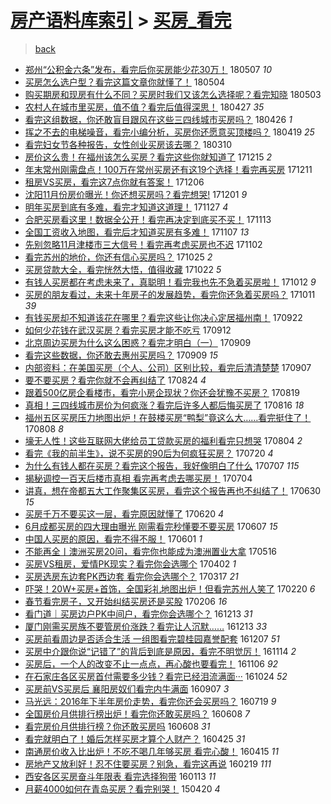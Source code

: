 [房产语料库索引](../../README.md)  > [买房_看完](买房_看完.md)
====
> [back](../README.md)

- [郑州“公积金六条”发布，看完后你买房能少花30万！](http://jkwz.applinzi.com/ittc/7100451447823139847.html#%E9%83%91%E5%B7%9E%E2%80%9C%E5%85%AC%E7%A7%AF%E9%87%91%E5%85%AD%E6%9D%A1%E2%80%9D%E5%8F%91%E5%B8%83%EF%BC%8C%E7%9C%8B%E5%AE%8C%E5%90%8E%E4%BD%A0%E4%B9%B0%E6%88%BF%E8%83%BD%E5%B0%91%E8%8A%B130%E4%B8%87%EF%BC%81) 180507 *10* 
- [买房怎么选户型？看完这篇文章你就懂了！](http://jkwz.applinzi.com/ittc/7099208510338499601.html#%E4%B9%B0%E6%88%BF%E6%80%8E%E4%B9%88%E9%80%89%E6%88%B7%E5%9E%8B%EF%BC%9F%E7%9C%8B%E5%AE%8C%E8%BF%99%E7%AF%87%E6%96%87%E7%AB%A0%E4%BD%A0%E5%B0%B1%E6%87%82%E4%BA%86%EF%BC%81) 180504  
- [购买期房和现房有什么不同？买房时我们又该怎么选择呢？看完知晓](http://jkwz.applinzi.com/ittc/7098999364339106833.html#%E8%B4%AD%E4%B9%B0%E6%9C%9F%E6%88%BF%E5%92%8C%E7%8E%B0%E6%88%BF%E6%9C%89%E4%BB%80%E4%B9%88%E4%B8%8D%E5%90%8C%EF%BC%9F%E4%B9%B0%E6%88%BF%E6%97%B6%E6%88%91%E4%BB%AC%E5%8F%88%E8%AF%A5%E6%80%8E%E4%B9%88%E9%80%89%E6%8B%A9%E5%91%A2%EF%BC%9F%E7%9C%8B%E5%AE%8C%E7%9F%A5%E6%99%93) 180503  
- [农村人在城市里买房，值不值？看完后值得深思！](http://jkwz.applinzi.com/ittc/7096776680356185094.html#%E5%86%9C%E6%9D%91%E4%BA%BA%E5%9C%A8%E5%9F%8E%E5%B8%82%E9%87%8C%E4%B9%B0%E6%88%BF%EF%BC%8C%E5%80%BC%E4%B8%8D%E5%80%BC%EF%BC%9F%E7%9C%8B%E5%AE%8C%E5%90%8E%E5%80%BC%E5%BE%97%E6%B7%B1%E6%80%9D%EF%BC%81) 180427 *35* 
- [看完这组数据，你还敢盲目跟风在这些三四线城市买房吗？](http://jkwz.applinzi.com/ittc/7096252450879308807.html#%E7%9C%8B%E5%AE%8C%E8%BF%99%E7%BB%84%E6%95%B0%E6%8D%AE%EF%BC%8C%E4%BD%A0%E8%BF%98%E6%95%A2%E7%9B%B2%E7%9B%AE%E8%B7%9F%E9%A3%8E%E5%9C%A8%E8%BF%99%E4%BA%9B%E4%B8%89%E5%9B%9B%E7%BA%BF%E5%9F%8E%E5%B8%82%E4%B9%B0%E6%88%BF%E5%90%97%EF%BC%9F) 180426 *1* 
- [挥之不去的电梯噪音，看完小编分析，买房你还愿意买顶楼吗？](http://jkwz.applinzi.com/ittc/7093805490192778250.html#%E6%8C%A5%E4%B9%8B%E4%B8%8D%E5%8E%BB%E7%9A%84%E7%94%B5%E6%A2%AF%E5%99%AA%E9%9F%B3%EF%BC%8C%E7%9C%8B%E5%AE%8C%E5%B0%8F%E7%BC%96%E5%88%86%E6%9E%90%EF%BC%8C%E4%B9%B0%E6%88%BF%E4%BD%A0%E8%BF%98%E6%84%BF%E6%84%8F%E4%B9%B0%E9%A1%B6%E6%A5%BC%E5%90%97%EF%BC%9F) 180419 *25* 
- [看完妇女节各种报告，女性创业买房该去哪？](http://jkwz.applinzi.com/ittc/7078924413754147856.html#%E7%9C%8B%E5%AE%8C%E5%A6%87%E5%A5%B3%E8%8A%82%E5%90%84%E7%A7%8D%E6%8A%A5%E5%91%8A%EF%BC%8C%E5%A5%B3%E6%80%A7%E5%88%9B%E4%B8%9A%E4%B9%B0%E6%88%BF%E8%AF%A5%E5%8E%BB%E5%93%AA%EF%BC%9F) 180310  
- [房价这么贵！在福州该怎么买房？看完这些你就知道了](http://jkwz.applinzi.com/ittc/7047328835912074256.html#%E6%88%BF%E4%BB%B7%E8%BF%99%E4%B9%88%E8%B4%B5%EF%BC%81%E5%9C%A8%E7%A6%8F%E5%B7%9E%E8%AF%A5%E6%80%8E%E4%B9%88%E4%B9%B0%E6%88%BF%EF%BC%9F%E7%9C%8B%E5%AE%8C%E8%BF%99%E4%BA%9B%E4%BD%A0%E5%B0%B1%E7%9F%A5%E9%81%93%E4%BA%86) 171215 *2* 
- [年末常州刚需盘点！100万在常州买房还有这19个选择！看完再买房](http://jkwz.applinzi.com/ittc/7045818943619466256.html#%E5%B9%B4%E6%9C%AB%E5%B8%B8%E5%B7%9E%E5%88%9A%E9%9C%80%E7%9B%98%E7%82%B9%EF%BC%81100%E4%B8%87%E5%9C%A8%E5%B8%B8%E5%B7%9E%E4%B9%B0%E6%88%BF%E8%BF%98%E6%9C%89%E8%BF%9919%E4%B8%AA%E9%80%89%E6%8B%A9%EF%BC%81%E7%9C%8B%E5%AE%8C%E5%86%8D%E4%B9%B0%E6%88%BF) 171211  
- [租房VS买房，看完这7点你就有答案！](http://jkwz.applinzi.com/ittc/7043926433922024465.html#%E7%A7%9F%E6%88%BFVS%E4%B9%B0%E6%88%BF%EF%BC%8C%E7%9C%8B%E5%AE%8C%E8%BF%997%E7%82%B9%E4%BD%A0%E5%B0%B1%E6%9C%89%E7%AD%94%E6%A1%88%EF%BC%81) 171206  
- [沈阳11月份房价曝光！你还想买房吗？看完想哭!](http://jkwz.applinzi.com/ittc/7042114529842955281.html#%E6%B2%88%E9%98%B311%E6%9C%88%E4%BB%BD%E6%88%BF%E4%BB%B7%E6%9B%9D%E5%85%89%EF%BC%81%E4%BD%A0%E8%BF%98%E6%83%B3%E4%B9%B0%E6%88%BF%E5%90%97%EF%BC%9F%E7%9C%8B%E5%AE%8C%E6%83%B3%E5%93%AD%21) 171201 *9* 
- [明年买房到底有多难，看完才知道这道理！](http://jkwz.applinzi.com/ittc/7040674595919627281.html#%E6%98%8E%E5%B9%B4%E4%B9%B0%E6%88%BF%E5%88%B0%E5%BA%95%E6%9C%89%E5%A4%9A%E9%9A%BE%EF%BC%8C%E7%9C%8B%E5%AE%8C%E6%89%8D%E7%9F%A5%E9%81%93%E8%BF%99%E9%81%93%E7%90%86%EF%BC%81) 171127 *4* 
- [合肥买房看这里！数据全公开！看完再决定到底买不买！](http://jkwz.applinzi.com/ittc/7035451285912945680.html#%E5%90%88%E8%82%A5%E4%B9%B0%E6%88%BF%E7%9C%8B%E8%BF%99%E9%87%8C%EF%BC%81%E6%95%B0%E6%8D%AE%E5%85%A8%E5%85%AC%E5%BC%80%EF%BC%81%E7%9C%8B%E5%AE%8C%E5%86%8D%E5%86%B3%E5%AE%9A%E5%88%B0%E5%BA%95%E4%B9%B0%E4%B8%8D%E4%B9%B0%EF%BC%81) 171113  
- [全国工资收入地图，看完后才知道买房有多难！](http://jkwz.applinzi.com/ittc/7033274524336915473.html#%E5%85%A8%E5%9B%BD%E5%B7%A5%E8%B5%84%E6%94%B6%E5%85%A5%E5%9C%B0%E5%9B%BE%EF%BC%8C%E7%9C%8B%E5%AE%8C%E5%90%8E%E6%89%8D%E7%9F%A5%E9%81%93%E4%B9%B0%E6%88%BF%E6%9C%89%E5%A4%9A%E9%9A%BE%EF%BC%81) 171107 *13* 
- [先别忽略11月津楼市三大信号！看完再考虑买房也不迟](http://jkwz.applinzi.com/ittc/7031407297832682513.html#%E5%85%88%E5%88%AB%E5%BF%BD%E7%95%A511%E6%9C%88%E6%B4%A5%E6%A5%BC%E5%B8%82%E4%B8%89%E5%A4%A7%E4%BF%A1%E5%8F%B7%EF%BC%81%E7%9C%8B%E5%AE%8C%E5%86%8D%E8%80%83%E8%99%91%E4%B9%B0%E6%88%BF%E4%B9%9F%E4%B8%8D%E8%BF%9F) 171102  
- [看完苏州的地价，你还有信心买房吗？](http://jkwz.applinzi.com/ittc/7028345623806477329.html#%E7%9C%8B%E5%AE%8C%E8%8B%8F%E5%B7%9E%E7%9A%84%E5%9C%B0%E4%BB%B7%EF%BC%8C%E4%BD%A0%E8%BF%98%E6%9C%89%E4%BF%A1%E5%BF%83%E4%B9%B0%E6%88%BF%E5%90%97%EF%BC%9F) 171025 *2* 
- [买房贷款大全，看完恍然大悟，值得收藏](http://jkwz.applinzi.com/ittc/7027413972012237841.html#%E4%B9%B0%E6%88%BF%E8%B4%B7%E6%AC%BE%E5%A4%A7%E5%85%A8%EF%BC%8C%E7%9C%8B%E5%AE%8C%E6%81%8D%E7%84%B6%E5%A4%A7%E6%82%9F%EF%BC%8C%E5%80%BC%E5%BE%97%E6%94%B6%E8%97%8F) 171022 *5* 
- [有钱人买房都在考虑未来了，真聪明！看完我也先不急着买房啦！](http://jkwz.applinzi.com/ittc/7023572017327113232.html#%E6%9C%89%E9%92%B1%E4%BA%BA%E4%B9%B0%E6%88%BF%E9%83%BD%E5%9C%A8%E8%80%83%E8%99%91%E6%9C%AA%E6%9D%A5%E4%BA%86%EF%BC%8C%E7%9C%9F%E8%81%AA%E6%98%8E%EF%BC%81%E7%9C%8B%E5%AE%8C%E6%88%91%E4%B9%9F%E5%85%88%E4%B8%8D%E6%80%A5%E7%9D%80%E4%B9%B0%E6%88%BF%E5%95%A6%EF%BC%81) 171012 *9* 
- [买房的朋友看过，未来十年房子的发展趋势，看完你还急着买房吗？](http://jkwz.applinzi.com/ittc/7023288386373288977.html#%E4%B9%B0%E6%88%BF%E7%9A%84%E6%9C%8B%E5%8F%8B%E7%9C%8B%E8%BF%87%EF%BC%8C%E6%9C%AA%E6%9D%A5%E5%8D%81%E5%B9%B4%E6%88%BF%E5%AD%90%E7%9A%84%E5%8F%91%E5%B1%95%E8%B6%8B%E5%8A%BF%EF%BC%8C%E7%9C%8B%E5%AE%8C%E4%BD%A0%E8%BF%98%E6%80%A5%E7%9D%80%E4%B9%B0%E6%88%BF%E5%90%97%EF%BC%9F) 171011 *39* 
- [有钱买房却不知道该花在哪里？看完这些让你决心定居福州南！](http://jkwz.applinzi.com/ittc/7016186156197348369.html#%E6%9C%89%E9%92%B1%E4%B9%B0%E6%88%BF%E5%8D%B4%E4%B8%8D%E7%9F%A5%E9%81%93%E8%AF%A5%E8%8A%B1%E5%9C%A8%E5%93%AA%E9%87%8C%EF%BC%9F%E7%9C%8B%E5%AE%8C%E8%BF%99%E4%BA%9B%E8%AE%A9%E4%BD%A0%E5%86%B3%E5%BF%83%E5%AE%9A%E5%B1%85%E7%A6%8F%E5%B7%9E%E5%8D%97%EF%BC%81) 170922  
- [如何少花钱在武汉买房？看完买房才能不吃亏](http://jkwz.applinzi.com/ittc/7012496261482283792.html#%E5%A6%82%E4%BD%95%E5%B0%91%E8%8A%B1%E9%92%B1%E5%9C%A8%E6%AD%A6%E6%B1%89%E4%B9%B0%E6%88%BF%EF%BC%9F%E7%9C%8B%E5%AE%8C%E4%B9%B0%E6%88%BF%E6%89%8D%E8%83%BD%E4%B8%8D%E5%90%83%E4%BA%8F) 170912  
- [北京周边买房为什么这么困惑？看完才明白（一）](http://jkwz.applinzi.com/ittc/7011327352024597521.html#%E5%8C%97%E4%BA%AC%E5%91%A8%E8%BE%B9%E4%B9%B0%E6%88%BF%E4%B8%BA%E4%BB%80%E4%B9%88%E8%BF%99%E4%B9%88%E5%9B%B0%E6%83%91%EF%BC%9F%E7%9C%8B%E5%AE%8C%E6%89%8D%E6%98%8E%E7%99%BD%EF%BC%88%E4%B8%80%EF%BC%89) 170909  
- [看完这些数据，你还敢去惠州买房吗？](http://jkwz.applinzi.com/ittc/7011122633238905873.html#%E7%9C%8B%E5%AE%8C%E8%BF%99%E4%BA%9B%E6%95%B0%E6%8D%AE%EF%BC%8C%E4%BD%A0%E8%BF%98%E6%95%A2%E5%8E%BB%E6%83%A0%E5%B7%9E%E4%B9%B0%E6%88%BF%E5%90%97%EF%BC%9F) 170909 *15* 
- [内部资料：在美国买房（个人、公司）区别比较，看完后清清楚楚](http://jkwz.applinzi.com/ittc/7010628972805882640.html#%E5%86%85%E9%83%A8%E8%B5%84%E6%96%99%EF%BC%9A%E5%9C%A8%E7%BE%8E%E5%9B%BD%E4%B9%B0%E6%88%BF%EF%BC%88%E4%B8%AA%E4%BA%BA%E3%80%81%E5%85%AC%E5%8F%B8%EF%BC%89%E5%8C%BA%E5%88%AB%E6%AF%94%E8%BE%83%EF%BC%8C%E7%9C%8B%E5%AE%8C%E5%90%8E%E6%B8%85%E6%B8%85%E6%A5%9A%E6%A5%9A) 170907  
- [要不要买房？看完你就不会再纠结了](http://jkwz.applinzi.com/ittc/7005341344934134801.html#%E8%A6%81%E4%B8%8D%E8%A6%81%E4%B9%B0%E6%88%BF%EF%BC%9F%E7%9C%8B%E5%AE%8C%E4%BD%A0%E5%B0%B1%E4%B8%8D%E4%BC%9A%E5%86%8D%E7%BA%A0%E7%BB%93%E4%BA%86) 170824 *4* 
- [跟着500亿房企看楼市，看完小房企现状？你还会犹豫不买房？](http://jkwz.applinzi.com/ittc/7003655919786001424.html#%E8%B7%9F%E7%9D%80500%E4%BA%BF%E6%88%BF%E4%BC%81%E7%9C%8B%E6%A5%BC%E5%B8%82%EF%BC%8C%E7%9C%8B%E5%AE%8C%E5%B0%8F%E6%88%BF%E4%BC%81%E7%8E%B0%E7%8A%B6%EF%BC%9F%E4%BD%A0%E8%BF%98%E4%BC%9A%E7%8A%B9%E8%B1%AB%E4%B8%8D%E4%B9%B0%E6%88%BF%EF%BC%9F) 170819  
- [真相！三四线城市房价为何疯涨？看完后许多人都后悔买房了](http://jkwz.applinzi.com/ittc/7002350694110331921.html#%E7%9C%9F%E7%9B%B8%EF%BC%81%E4%B8%89%E5%9B%9B%E7%BA%BF%E5%9F%8E%E5%B8%82%E6%88%BF%E4%BB%B7%E4%B8%BA%E4%BD%95%E7%96%AF%E6%B6%A8%EF%BC%9F%E7%9C%8B%E5%AE%8C%E5%90%8E%E8%AE%B8%E5%A4%9A%E4%BA%BA%E9%83%BD%E5%90%8E%E6%82%94%E4%B9%B0%E6%88%BF%E4%BA%86) 170816 *18* 
- [福州五区买房压力地图出炉！在鼓楼买房“鸭梨”竟这么大……看完挺住了！](http://jkwz.applinzi.com/ittc/6999491592506049552.html#%E7%A6%8F%E5%B7%9E%E4%BA%94%E5%8C%BA%E4%B9%B0%E6%88%BF%E5%8E%8B%E5%8A%9B%E5%9C%B0%E5%9B%BE%E5%87%BA%E7%82%89%EF%BC%81%E5%9C%A8%E9%BC%93%E6%A5%BC%E4%B9%B0%E6%88%BF%E2%80%9C%E9%B8%AD%E6%A2%A8%E2%80%9D%E7%AB%9F%E8%BF%99%E4%B9%88%E5%A4%A7%E2%80%A6%E2%80%A6%E7%9C%8B%E5%AE%8C%E6%8C%BA%E4%BD%8F%E4%BA%86%EF%BC%81) 170808 *8* 
- [壕无人性！这些互联网大佬给员工贷款买房的福利看完只想哭](http://jkwz.applinzi.com/ittc/6997577797676303376.html#%E5%A3%95%E6%97%A0%E4%BA%BA%E6%80%A7%EF%BC%81%E8%BF%99%E4%BA%9B%E4%BA%92%E8%81%94%E7%BD%91%E5%A4%A7%E4%BD%AC%E7%BB%99%E5%91%98%E5%B7%A5%E8%B4%B7%E6%AC%BE%E4%B9%B0%E6%88%BF%E7%9A%84%E7%A6%8F%E5%88%A9%E7%9C%8B%E5%AE%8C%E5%8F%AA%E6%83%B3%E5%93%AD) 170804 *2* 
- [看完《我的前半生》，说不买房的90后为何疯狂买房？](http://jkwz.applinzi.com/ittc/6992416401649042448.html#%E7%9C%8B%E5%AE%8C%E3%80%8A%E6%88%91%E7%9A%84%E5%89%8D%E5%8D%8A%E7%94%9F%E3%80%8B%EF%BC%8C%E8%AF%B4%E4%B8%8D%E4%B9%B0%E6%88%BF%E7%9A%8490%E5%90%8E%E4%B8%BA%E4%BD%95%E7%96%AF%E7%8B%82%E4%B9%B0%E6%88%BF%EF%BC%9F) 170720 *4* 
- [为什么有钱人都在买房？看完这个报告，我好像明白了什么](http://jkwz.applinzi.com/ittc/6987548597582038021.html#%E4%B8%BA%E4%BB%80%E4%B9%88%E6%9C%89%E9%92%B1%E4%BA%BA%E9%83%BD%E5%9C%A8%E4%B9%B0%E6%88%BF%EF%BC%9F%E7%9C%8B%E5%AE%8C%E8%BF%99%E4%B8%AA%E6%8A%A5%E5%91%8A%EF%BC%8C%E6%88%91%E5%A5%BD%E5%83%8F%E6%98%8E%E7%99%BD%E4%BA%86%E4%BB%80%E4%B9%88) 170707 *115* 
- [揭秘调控一百天后楼市真相 看完再考虑去哪买房！](http://jkwz.applinzi.com/ittc/6986452995112698884.html#%E6%8F%AD%E7%A7%98%E8%B0%83%E6%8E%A7%E4%B8%80%E7%99%BE%E5%A4%A9%E5%90%8E%E6%A5%BC%E5%B8%82%E7%9C%9F%E7%9B%B8+%E7%9C%8B%E5%AE%8C%E5%86%8D%E8%80%83%E8%99%91%E5%8E%BB%E5%93%AA%E4%B9%B0%E6%88%BF%EF%BC%81) 170704  
- [讲真，想在帝都五大工作聚集区买房，看完这个报告再也不纠结了！](http://jkwz.applinzi.com/ittc/6984921090282226692.html#%E8%AE%B2%E7%9C%9F%EF%BC%8C%E6%83%B3%E5%9C%A8%E5%B8%9D%E9%83%BD%E4%BA%94%E5%A4%A7%E5%B7%A5%E4%BD%9C%E8%81%9A%E9%9B%86%E5%8C%BA%E4%B9%B0%E6%88%BF%EF%BC%8C%E7%9C%8B%E5%AE%8C%E8%BF%99%E4%B8%AA%E6%8A%A5%E5%91%8A%E5%86%8D%E4%B9%9F%E4%B8%8D%E7%BA%A0%E7%BB%93%E4%BA%86%EF%BC%81) 170630 *15* 
- [买房千万不要买这一层，看完原因就懂了](http://jkwz.applinzi.com/ittc/6981291214790722565.html#%E4%B9%B0%E6%88%BF%E5%8D%83%E4%B8%87%E4%B8%8D%E8%A6%81%E4%B9%B0%E8%BF%99%E4%B8%80%E5%B1%82%EF%BC%8C%E7%9C%8B%E5%AE%8C%E5%8E%9F%E5%9B%A0%E5%B0%B1%E6%87%82%E4%BA%86) 170620 *4* 
- [6月成都买房的四大理由曝光 刚需看完秒懂要不要买房](http://jkwz.applinzi.com/ittc/6976461718409446405.html#6%E6%9C%88%E6%88%90%E9%83%BD%E4%B9%B0%E6%88%BF%E7%9A%84%E5%9B%9B%E5%A4%A7%E7%90%86%E7%94%B1%E6%9B%9D%E5%85%89+%E5%88%9A%E9%9C%80%E7%9C%8B%E5%AE%8C%E7%A7%92%E6%87%82%E8%A6%81%E4%B8%8D%E8%A6%81%E4%B9%B0%E6%88%BF) 170607 *15* 
- [中国人买房的原因，看完不得不服！](http://jkwz.applinzi.com/ittc/6974252329409709060.html#%E4%B8%AD%E5%9B%BD%E4%BA%BA%E4%B9%B0%E6%88%BF%E7%9A%84%E5%8E%9F%E5%9B%A0%EF%BC%8C%E7%9C%8B%E5%AE%8C%E4%B8%8D%E5%BE%97%E4%B8%8D%E6%9C%8D%EF%BC%81) 170601 *1* 
- [不能再全丨澳洲买房20问，看完你也能成为澳洲置业大拿](http://jkwz.applinzi.com/ittc/6968248815155938308.html#%E4%B8%8D%E8%83%BD%E5%86%8D%E5%85%A8%E4%B8%A8%E6%BE%B3%E6%B4%B2%E4%B9%B0%E6%88%BF20%E9%97%AE%EF%BC%8C%E7%9C%8B%E5%AE%8C%E4%BD%A0%E4%B9%9F%E8%83%BD%E6%88%90%E4%B8%BA%E6%BE%B3%E6%B4%B2%E7%BD%AE%E4%B8%9A%E5%A4%A7%E6%8B%BF) 170516  
- [买房VS租房，爱情PK现实？看完你会选哪个](http://jkwz.applinzi.com/ittc/6951889159840072708.html#%E4%B9%B0%E6%88%BFVS%E7%A7%9F%E6%88%BF%EF%BC%8C%E7%88%B1%E6%83%85PK%E7%8E%B0%E5%AE%9E%EF%BC%9F%E7%9C%8B%E5%AE%8C%E4%BD%A0%E4%BC%9A%E9%80%89%E5%93%AA%E4%B8%AA) 170402 *1* 
- [买房选房东边套PK西边套 看完你会选哪个？](http://jkwz.applinzi.com/ittc/6945955206817924100.html#%E4%B9%B0%E6%88%BF%E9%80%89%E6%88%BF%E4%B8%9C%E8%BE%B9%E5%A5%97PK%E8%A5%BF%E8%BE%B9%E5%A5%97+%E7%9C%8B%E5%AE%8C%E4%BD%A0%E4%BC%9A%E9%80%89%E5%93%AA%E4%B8%AA%EF%BC%9F) 170317 *21* 
- [吓哭！20W+买房+首饰，全国彩礼地图出炉！但看完苏州人笑了](http://jkwz.applinzi.com/ittc/6936832439166174213.html#%E5%90%93%E5%93%AD%EF%BC%8120W%2B%E4%B9%B0%E6%88%BF%2B%E9%A6%96%E9%A5%B0%EF%BC%8C%E5%85%A8%E5%9B%BD%E5%BD%A9%E7%A4%BC%E5%9C%B0%E5%9B%BE%E5%87%BA%E7%82%89%EF%BC%81%E4%BD%86%E7%9C%8B%E5%AE%8C%E8%8B%8F%E5%B7%9E%E4%BA%BA%E7%AC%91%E4%BA%86) 170220 *6* 
- [春节看完房子，又开始纠结买房还是买股](http://jkwz.applinzi.com/ittc/6931417018598425604.html#%E6%98%A5%E8%8A%82%E7%9C%8B%E5%AE%8C%E6%88%BF%E5%AD%90%EF%BC%8C%E5%8F%88%E5%BC%80%E5%A7%8B%E7%BA%A0%E7%BB%93%E4%B9%B0%E6%88%BF%E8%BF%98%E6%98%AF%E4%B9%B0%E8%82%A1) 170206 *16* 
- [看门道｜买房边户PK中间户，看完你会选哪个？](http://jkwz.applinzi.com/ittc/6911139038861198340.html#%E7%9C%8B%E9%97%A8%E9%81%93%EF%BD%9C%E4%B9%B0%E6%88%BF%E8%BE%B9%E6%88%B7PK%E4%B8%AD%E9%97%B4%E6%88%B7%EF%BC%8C%E7%9C%8B%E5%AE%8C%E4%BD%A0%E4%BC%9A%E9%80%89%E5%93%AA%E4%B8%AA%EF%BC%9F) 161213 *31* 
- [厦门刚需买房族不要管房价涨跌？看完让人沉默……](http://jkwz.applinzi.com/ittc/6911033812850312196.html#%E5%8E%A6%E9%97%A8%E5%88%9A%E9%9C%80%E4%B9%B0%E6%88%BF%E6%97%8F%E4%B8%8D%E8%A6%81%E7%AE%A1%E6%88%BF%E4%BB%B7%E6%B6%A8%E8%B7%8C%EF%BC%9F%E7%9C%8B%E5%AE%8C%E8%AE%A9%E4%BA%BA%E6%B2%89%E9%BB%98%E2%80%A6%E2%80%A6) 161213 *33* 
- [买房前看周边是否适合生活 一组图看完碧桂园嘉誉配套](http://jkwz.applinzi.com/ittc/6908825550461600772.html#%E4%B9%B0%E6%88%BF%E5%89%8D%E7%9C%8B%E5%91%A8%E8%BE%B9%E6%98%AF%E5%90%A6%E9%80%82%E5%90%88%E7%94%9F%E6%B4%BB+%E4%B8%80%E7%BB%84%E5%9B%BE%E7%9C%8B%E5%AE%8C%E7%A2%A7%E6%A1%82%E5%9B%AD%E5%98%89%E8%AA%89%E9%85%8D%E5%A5%97) 161207 *51* 
- [买房中介跟你说“记错了”的背后到底是原因，看完不明觉厉！](http://jkwz.applinzi.com/ittc/6900475768580080644.html#%E4%B9%B0%E6%88%BF%E4%B8%AD%E4%BB%8B%E8%B7%9F%E4%BD%A0%E8%AF%B4%E2%80%9C%E8%AE%B0%E9%94%99%E4%BA%86%E2%80%9D%E7%9A%84%E8%83%8C%E5%90%8E%E5%88%B0%E5%BA%95%E6%98%AF%E5%8E%9F%E5%9B%A0%EF%BC%8C%E7%9C%8B%E5%AE%8C%E4%B8%8D%E6%98%8E%E8%A7%89%E5%8E%89%EF%BC%81) 161114 *2* 
- [买房后，一个人的改变不止一点点，再心酸也要看完！](http://jkwz.applinzi.com/ittc/6897192093557982213.html#%E4%B9%B0%E6%88%BF%E5%90%8E%EF%BC%8C%E4%B8%80%E4%B8%AA%E4%BA%BA%E7%9A%84%E6%94%B9%E5%8F%98%E4%B8%8D%E6%AD%A2%E4%B8%80%E7%82%B9%E7%82%B9%EF%BC%8C%E5%86%8D%E5%BF%83%E9%85%B8%E4%B9%9F%E8%A6%81%E7%9C%8B%E5%AE%8C%EF%BC%81) 161106 *92* 
- [在石家庄各区买房首付需要多少钱？看完已经泪流满面···](http://jkwz.applinzi.com/ittc/6892575996804334597.html#%E5%9C%A8%E7%9F%B3%E5%AE%B6%E5%BA%84%E5%90%84%E5%8C%BA%E4%B9%B0%E6%88%BF%E9%A6%96%E4%BB%98%E9%9C%80%E8%A6%81%E5%A4%9A%E5%B0%91%E9%92%B1%EF%BC%9F%E7%9C%8B%E5%AE%8C%E5%B7%B2%E7%BB%8F%E6%B3%AA%E6%B5%81%E6%BB%A1%E9%9D%A2%C2%B7%C2%B7%C2%B7) 161024 *52* 
- [买房前VS买房后 襄阳房奴们看完内牛满面](http://jkwz.applinzi.com/ittc/6875128793559204868.html#%E4%B9%B0%E6%88%BF%E5%89%8DVS%E4%B9%B0%E6%88%BF%E5%90%8E+%E8%A5%84%E9%98%B3%E6%88%BF%E5%A5%B4%E4%BB%AC%E7%9C%8B%E5%AE%8C%E5%86%85%E7%89%9B%E6%BB%A1%E9%9D%A2) 160907 *3* 
- [马光远：2016年下半年房价走势，看完你还会买房吗？](http://jkwz.applinzi.com/ittc/6856493608651457540.html#%E9%A9%AC%E5%85%89%E8%BF%9C%EF%BC%9A2016%E5%B9%B4%E4%B8%8B%E5%8D%8A%E5%B9%B4%E6%88%BF%E4%BB%B7%E8%B5%B0%E5%8A%BF%EF%BC%8C%E7%9C%8B%E5%AE%8C%E4%BD%A0%E8%BF%98%E4%BC%9A%E4%B9%B0%E6%88%BF%E5%90%97%EF%BC%9F) 160719 *9* 
- [全国房价月供排行榜出炉！看完你还敢买房吗？](http://jkwz.applinzi.com/ittc/6841427207351960580.html#%E5%85%A8%E5%9B%BD%E6%88%BF%E4%BB%B7%E6%9C%88%E4%BE%9B%E6%8E%92%E8%A1%8C%E6%A6%9C%E5%87%BA%E7%82%89%EF%BC%81%E7%9C%8B%E5%AE%8C%E4%BD%A0%E8%BF%98%E6%95%A2%E4%B9%B0%E6%88%BF%E5%90%97%EF%BC%9F) 160608 *7* 
- [看完房价月供排行榜？你还敢买房吗](http://jkwz.applinzi.com/ittc/6841311303368705028.html#%E7%9C%8B%E5%AE%8C%E6%88%BF%E4%BB%B7%E6%9C%88%E4%BE%9B%E6%8E%92%E8%A1%8C%E6%A6%9C%EF%BC%9F%E4%BD%A0%E8%BF%98%E6%95%A2%E4%B9%B0%E6%88%BF%E5%90%97) 160608 *31* 
- [看完就明白了！婚后怎样买房才算个人财产？](http://jkwz.applinzi.com/ittc/6824938694406308868.html#%E7%9C%8B%E5%AE%8C%E5%B0%B1%E6%98%8E%E7%99%BD%E4%BA%86%EF%BC%81%E5%A9%9A%E5%90%8E%E6%80%8E%E6%A0%B7%E4%B9%B0%E6%88%BF%E6%89%8D%E7%AE%97%E4%B8%AA%E4%BA%BA%E8%B4%A2%E4%BA%A7%EF%BC%9F) 160425 *31* 
- [南通房价收入比出炉！不吃不喝几年够买房 看完心酸！](http://jkwz.applinzi.com/ittc/6821371937397670917.html#%E5%8D%97%E9%80%9A%E6%88%BF%E4%BB%B7%E6%94%B6%E5%85%A5%E6%AF%94%E5%87%BA%E7%82%89%EF%BC%81%E4%B8%8D%E5%90%83%E4%B8%8D%E5%96%9D%E5%87%A0%E5%B9%B4%E5%A4%9F%E4%B9%B0%E6%88%BF+%E7%9C%8B%E5%AE%8C%E5%BF%83%E9%85%B8%EF%BC%81) 160415 *11* 
- [房地产又放利好！忍不住要买房？别急，看完这再说](http://jkwz.applinzi.com/ittc/6800563457095107589.html#%E6%88%BF%E5%9C%B0%E4%BA%A7%E5%8F%88%E6%94%BE%E5%88%A9%E5%A5%BD%EF%BC%81%E5%BF%8D%E4%B8%8D%E4%BD%8F%E8%A6%81%E4%B9%B0%E6%88%BF%EF%BC%9F%E5%88%AB%E6%80%A5%EF%BC%8C%E7%9C%8B%E5%AE%8C%E8%BF%99%E5%86%8D%E8%AF%B4) 160219 *111* 
- [西安各区买房奋斗年限表 看完选择狗带](http://jkwz.applinzi.com/ittc/6786911803875525637.html#%E8%A5%BF%E5%AE%89%E5%90%84%E5%8C%BA%E4%B9%B0%E6%88%BF%E5%A5%8B%E6%96%97%E5%B9%B4%E9%99%90%E8%A1%A8+%E7%9C%8B%E5%AE%8C%E9%80%89%E6%8B%A9%E7%8B%97%E5%B8%A6) 160113 *11* 
- [月薪4000如何在青岛买房？看完别哭！](http://jkwz.applinzi.com/ittc/547650611404440132.html#%E6%9C%88%E8%96%AA4000%E5%A6%82%E4%BD%95%E5%9C%A8%E9%9D%92%E5%B2%9B%E4%B9%B0%E6%88%BF%EF%BC%9F%E7%9C%8B%E5%AE%8C%E5%88%AB%E5%93%AD%EF%BC%81) 150420 *4* 
